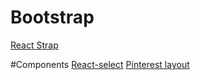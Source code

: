 
# Bootstrap


[React Strap](https://reactstrap.github.io/)


#Components
[React-select](http://jedwatson.github.io/react-select/)
[Pinterest layout](https://github.com/tsuyoshiwada/react-stack-grid)